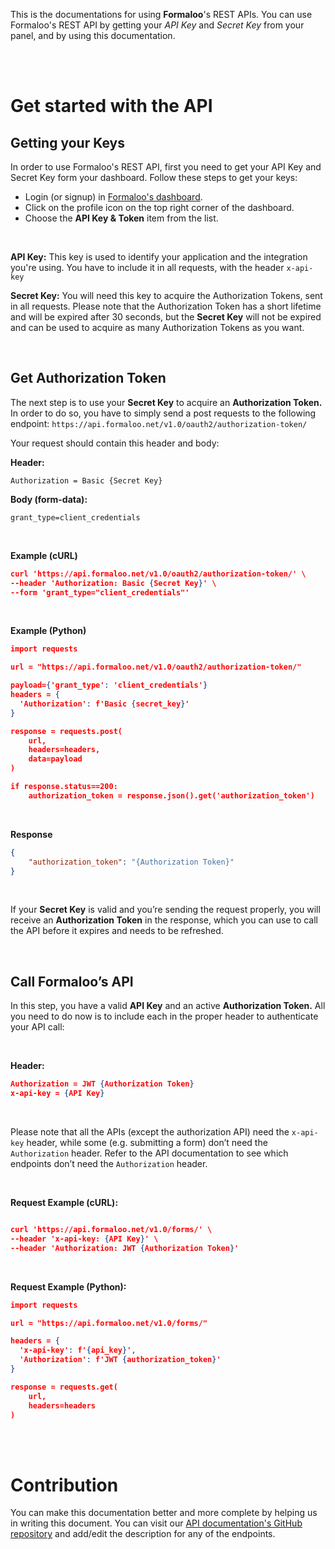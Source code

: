 This is the documentations for using **Formaloo**'s REST APIs. You can use Formaloo's REST API by getting your *API Key* and *Secret Key* from your panel, and by using this documentation.

<br>
<br>

# Get started with the API

## Getting your Keys

In order to use Formaloo's REST API, first you need to get your API Key and Secret Key form your dashboard. Follow these steps to get your keys:

- Login (or signup) in [Formaloo's dashboard](https://dash.formaloo.net/u).
- Click on the profile icon on the top right corner of the dashboard.
- Choose the **API Key & Token** item from the list.

<br>

**API Key:** This key is used to identify your application and the integration you're using. You have to include it in all requests, with the header `x-api-key`

**Secret Key:** You will need this key to acquire the Authorization Tokens, sent in all requests. Please note that the Authorization Token has a short lifetime and will be expired after 30 seconds, but the **Secret Key** will not be expired and can be used to acquire as many Authorization Tokens as you want.

<br>

## Get Authorization Token

The next step is to use your **Secret Key** to acquire an **Authorization Token.** In order to do so, you have to simply send a post requests to the following endpoint: `https://api.formaloo.net/v1.0/oauth2/authorization-token/`

Your request should contain this header and body:

**Header:**

`Authorization = Basic {Secret Key}`

**Body (form-data):**

`grant_type=client_credentials`

<br>

**Example (cURL)**

```json
curl 'https://api.formaloo.net/v1.0/oauth2/authorization-token/' \
--header 'Authorization: Basic {Secret Key}' \
--form 'grant_type="client_credentials"'
```

<br>


**Example (Python)**

```json
import requests

url = "https://api.formaloo.net/v1.0/oauth2/authorization-token/"

payload={'grant_type': 'client_credentials'}
headers = {
  'Authorization': f'Basic {secret_key}' 
}

response = requests.post(
    url, 
    headers=headers, 
    data=payload
)

if response.status==200:
	authorization_token = response.json().get('authorization_token')
```

<br>

**Response**

```json
{
    "authorization_token": "{Authorization Token}"
}
```

<br>

If your **Secret Key** is valid and you’re sending the request properly, you will receive an **Authorization Token** in the response, which you can use to call the API before it expires and needs to be refreshed.

<br>

## Call Formaloo’s API

In this step, you have a valid **API Key** and an active **Authorization Token.** All you need to do now is to include each in the proper header to authenticate your API call:

<br>

**Header:**

```json
Authorization = JWT {Authorization Token}
x-api-key = {API Key}
```

<br>

Please note that all the APIs (except the authorization API) need the `x-api-key` header, while some (e.g. submitting a form) don’t need the `Authorization` header. Refer to the  API documentation to see which endpoints don’t need the `Authorization` header.

<br>

**Request Example (cURL):**

```json

curl 'https://api.formaloo.net/v1.0/forms/' \
--header 'x-api-key: {API Key}' \
--header 'Authorization: JWT {Authorization Token}'
```

<br>

**Request Example (Python):**

```json
import requests

url = "https://api.formaloo.net/v1.0/forms/"

headers = {
  'x-api-key': f'{api_key}',
  'Authorization': f'JWT {authorization_token}'
}

response = requests.get(
    url, 
    headers=headers
)
```

<br>
<br>

# Contribution
You can make this documentation better and more complete by helping us in writing this document. You can visit our [API documentation's GitHub repository](https://github.com/formaloo/formaloo-api-documentations) and add/edit the description for any of the endpoints.
